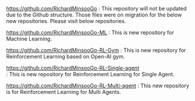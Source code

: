 https://github.com/RichardMinsooGo
: This repository will not be updated due to the Github structure.
Those files were on migration for the below new repositories.
Please visit below repositories.


https://github.com/RichardMinsooGo-ML
: This is new repository for Machine Learning.


https://github.com/RichardMinsooGo-RL-Gym
: This is new repository for Reinforcement Learning based on Open-AI gym.


https://github.com/RichardMinsooGo-RL-Single-agent  
: This is new repository for Reinforcement Learning for Single Agent.


https://github.com/RichardMinsooGo-RL-Multi-agent
: This new repository is for Reinforcement Learning for Multi Agents.

